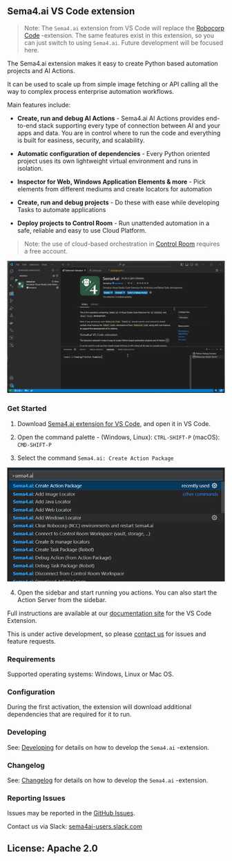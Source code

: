 ## Sema4.ai VS Code extension

> Note: The `Sema4.ai` extension from VS Code will replace the [Robocorp Code](https://marketplace.visualstudio.com/items?itemName=robocorp.robocorp-code) -extension. The same features exist in this extension, so you can just switch to using `Sema4.ai`. Future development will be focused here.

The Sema4.ai extension makes it easy to create Python based automation projects and AI Actions.

It can be used to scale up from simple image fetching or API calling all the way to complex process enterprise automation workflows.

Main features include:

-   **Create, run and debug AI Actions** - Sema4.ai AI Actions provides end-to-end stack supporting every type of connection between AI and your apps and data. You are in control where to run the code and everything is built for easiness, security, and scalability.

-   **Automatic configuration of dependencies** - Every Python oriented project uses its own lightweight virtual environment and runs in isolation.

-   **Inspector for Web, Windows Application Elements & more** - Pick elements from different mediums and create locators for automation

-   **Create, run and debug projects** - Do these with ease while developing Tasks to automate applications

-   **Deploy projects to Control Room** - Run unattended automation in a safe, reliable and easy to use Cloud Platform.

> Note: the use of cloud-based orchestration in [Control Room](https://cloud.robocorp.com/) requires a free account.

![Example of a Robot running with the extension](images/gif_run.gif)

### Get Started

1. Download [Sema4.ai extension for VS Code](https://marketplace.visualstudio.com/items?itemName=sema4ai.sema4ai), and open it in VS Code.

2. Open the command palette - (Windows, Linux): `CTRL-SHIFT-P` (macOS): `CMD-SHIFT-P`

3. Select the command `Sema4.ai: Create Action Package`

![image of command palette](images/command-palette.png)

4. Open the sidebar and start running you actions. You can also start the Action Server from the sidebar.

Full instructions are available at our [documentation site](https://sema4.ai/docs/platform/vs-code) for the VS Code Extension.

This is under active development, so please [contact us](https://sema4.ai/contact-us/) for issues and feature requests.

### Requirements

Supported operating systems: Windows, Linux or Mac OS.

### Configuration

During the first activation, the extension will download additional dependencies that are required for it to run.

### Developing

See: [Developing](https://github.com/Sema4AI/vscode-extension/docs/develop.md) for details on how to develop the `Sema4.ai` -extension.

### Changelog

See: [Changelog](https://github.com/Sema4AI/vscode-extension/docs/changelog.md) for details on how to develop the `Sema4.ai` -extension.

### Reporting Issues

Issues may be reported in the [GitHub Issues](https://github.com/Sema4AI/vscode-extension/issues/new/choose).

Contact us via Slack: [sema4ai-users.slack.com](https://sema4ai-users.slack.com/ssb/redirect)

## License: Apache 2.0
